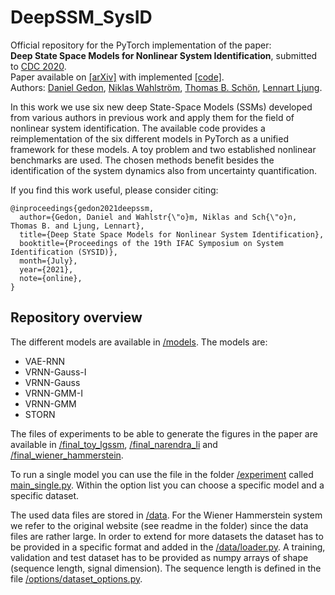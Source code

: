 # DeepSSM_SysID

Official repository for the PyTorch implementation of the paper: \
**Deep State Space Models for Nonlinear System Identification**, submitted to [CDC 2020](https://cdc2020.ieeecss.org/). \
Paper available on [[arXiv]](https://arxiv.org/pdf/2003.14162.pdf) with implemented [[code]](https://github.com/dgedon/DeepSSM_SysID/tree/master/). \
Authors: [Daniel Gedon](https://katalog.uu.se/profile/?id=N19-1795), [Niklas Wahlström](https://katalog.uu.se/profile/?id=N16-250), [Thomas B. Schön](http://user.it.uu.se/~thosc112/), [Lennart Ljung](http://users.isy.liu.se/rt/ljung/).

In this work we use six new deep State-Space Models (SSMs) developed from various authors in previous work and apply them for the field of nonlinear system identification. The available code provides a reimplementation of the six different models in PyTorch as a unified framework for these models. A toy problem and two established nonlinear benchmarks are used. The chosen methods benefit besides the identification of the system dynamics also from uncertainty quantification.     


If you find this work useful, please consider citing:
```
@inproceedings{gedon2021deepssm,
  author={Gedon, Daniel and Wahlstr{\"o}m, Niklas and Sch{\"o}n, Thomas B. and Ljung, Lennart},
  title={Deep State Space Models for Nonlinear System Identification},
  booktitle={Proceedings of the 19th IFAC Symposium on System Identification (SYSID)},
  month={July},
  year={2021},
  note={online},
}
```

## Repository overview

The different models are available in [/models](https://github.com/dgedon/DeepSSM_SysID/tree/master/models). The models are:
- VAE-RNN
- VRNN-Gauss-I
- VRNN-Gauss
- VRNN-GMM-I
- VRNN-GMM
- STORN 

The files of experiments to be able to generate the figures in the paper are available in 
[/final_toy_lgssm](https://github.com/dgedon/DeepSSM_SysID/tree/master/final_toy_lgssm),
[/final_narendra_li](https://github.com/dgedon/DeepSSM_SysID/tree/master/final_narendra_li) and
[/final_wiener_hammerstein](https://github.com/dgedon/DeepSSM_SysID/tree/master/final_wiener_hammerstein). 

To run a single model you can use the file in the folder [/experiment](https://github.com/dgedon/DeepSSM_SysID/tree/master/experiments)
called [main_single.py](https://github.com/dgedon/DeepSSM_SysID/blob/master/experiments/main_single.py). 
Within the option list you can choose a specific model and a specific dataset.

The used data files are stored in [/data](https://github.com/dgedon/DeepSSM_SysID/tree/master/data). 
For the Wiener Hammerstein system we refer to the original website (see readme in the folder) since the data files are rather large.
In order to extend for more datasets the dataset has to be provided in a specific format and added in the [/data/loader.py](https://github.com/dgedon/DeepSSM_SysID/blob/master/data/loader.py).
A training, validation and test dataset has to be provided as numpy arrays of shape (sequence length, signal dimension). 
The sequence length is defined in the file [/options/dataset_options.py](https://github.com/dgedon/DeepSSM_SysID/blob/master/options/dataset_options.py).
